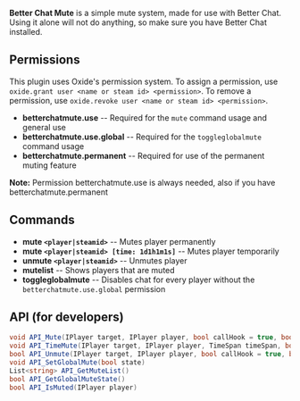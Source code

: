 **Better Chat Mute** is a simple mute system, made for use with Better Chat. Using it alone will not do anything, so make sure you have Better Chat installed.

## Permissions

This plugin uses Oxide's permission system. To assign a permission, use `oxide.grant user <name or steam id> <permission>`. To remove a permission, use `oxide.revoke user <name or steam id> <permission>`.

- **betterchatmute.use** -- Required for the `mute` command usage and general use
- **betterchatmute.use.global** -- Required for the `toggleglobalmute` command usage
- **betterchatmute.permanent** -- Required for use of the permanent muting feature

**Note:** Permission betterchatmute.use is always needed, also if you have betterchatmute.permanent

## Commands

- **mute `<player|steamid>`** -- Mutes player permanently
- **mute `<player|steamid> [time: 1d1h1m1s]`** -- Mutes player temporarily
- **unmute `<player|steamid>`** -- Unmutes player
- **mutelist** -- Shows players that are muted
- **toggleglobalmute** -- Disables chat for every player without the `betterchatmute.use.global` permission

## API (for developers)

```csharp
void API_Mute(IPlayer target, IPlayer player, bool callHook = true, bool broadcast = true)
void API_TimeMute(IPlayer target, IPlayer player, TimeSpan timeSpan, bool callHook = true, bool broadcast = true)
bool API_Unmute(IPlayer target, IPlayer player, bool callHook = true, bool broadcast = true)
void API_SetGlobalMute(bool state)
List<string> API_GetMuteList()
bool API_GetGlobalMuteState()
bool API_IsMuted(IPlayer player)
```
